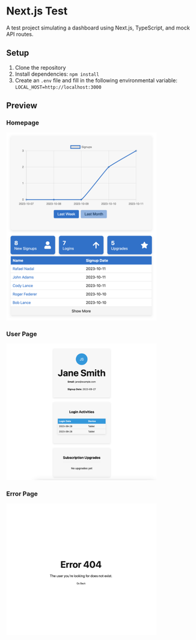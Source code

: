 # Next.js Test

A test project simulating a dashboard using Next.js, TypeScript, and mock API routes.

## Setup

1. Clone the repository
2. Install dependencies:
   `npm install`
3. Create an `.env` file and fill in the following environmental variable:
   `LOCAL_HOST=http://localhost:3000`

## Preview

### Homepage

<img src="./public/homepage.png" alt="homepage" width="400px"/>

### User Page

<img src="./public/userpage.png" alt="user page" width="400px"/>

### Error Page

<img src="./public/error.png" alt="error page" width="400px"/>
